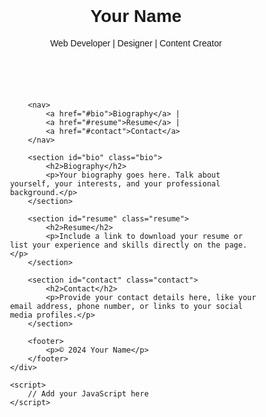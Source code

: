 <!DOCTYPE html>
<html lang="en">
<head>
    <meta charset="UTF-8">
    <meta name="viewport" content="width=device-width, initial-scale=1.0">
    <title>Your Name - Portfolio</title>
    <style>
        /* Add your CSS styling here */
        body {
            font-family: Arial, sans-serif;
        }
        .container {
            width: 80%;
            margin: auto;
        }
        header, footer {
            text-align: center;
            padding: 1em 0;
        }
        nav {
            text-align: center;
            margin: 2em 0;
        }
        nav a {
            margin: 0 1em;
            text-decoration: none;
            color: #333;
        }
        .bio, .resume, .contact {
            margin-bottom: 2em;
        }
    </style>
</head>
<body>
    <div class="container">
        <header>
            <h1>Your Name</h1>
            <p>Web Developer | Designer | Content Creator</p>
        </header>
        
        <nav>
            <a href="#bio">Biography</a> |
            <a href="#resume">Resume</a> |
            <a href="#contact">Contact</a>
        </nav>

        <section id="bio" class="bio">
            <h2>Biography</h2>
            <p>Your biography goes here. Talk about yourself, your interests, and your professional background.</p>
        </section>

        <section id="resume" class="resume">
            <h2>Resume</h2>
            <p>Include a link to download your resume or list your experience and skills directly on the page.</p>
        </section>

        <section id="contact" class="contact">
            <h2>Contact</h2>
            <p>Provide your contact details here, like your email address, phone number, or links to your social media profiles.</p>
        </section>

        <footer>
            <p>© 2024 Your Name</p>
        </footer>
    </div>

    <script>
        // Add your JavaScript here
    </script>
</body>
</html>
